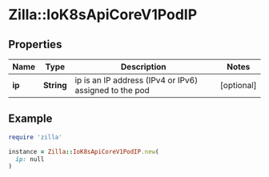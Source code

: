 # Zilla::IoK8sApiCoreV1PodIP

## Properties

| Name | Type | Description | Notes |
| ---- | ---- | ----------- | ----- |
| **ip** | **String** | ip is an IP address (IPv4 or IPv6) assigned to the pod | [optional] |

## Example

```ruby
require 'zilla'

instance = Zilla::IoK8sApiCoreV1PodIP.new(
  ip: null
)
```


